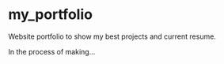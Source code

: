 # my_portfolio
Website portfolio to show my best projects and current resume.

In the process of making...
